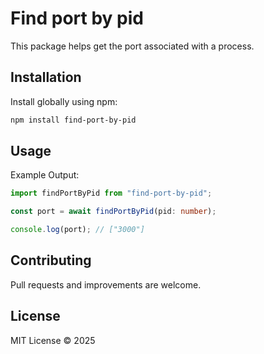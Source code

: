 # Find port by pid

This package helps get the port associated with a process. 

## Installation

Install globally using npm:
```sh
npm install find-port-by-pid
```

## Usage

Example Output:
```ts
import findPortByPid from "find-port-by-pid";

const port = await findPortByPid(pid: number);

console.log(port); // ["3000"]
```

## Contributing
Pull requests and improvements are welcome.

## License
MIT License © 2025 

